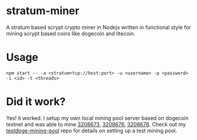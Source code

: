 # stratum-miner  
A stratum based scrypt crypto miner in Nodejs written in functional style for mining scrypt based coins like dogecoin and litecoin.  

# Usage  
`npm start -- -a <stratum+tcp://host:port> -u <username> -p <password> -i <id> -t <threads>`  

# Did it work?
Yes! it worked. I setup my own local mining pool server based on dogecoin testnet and was able to mine [3208673](https://sochain.com/block/DOGETEST/3208673), [3208676](https://sochain.com/block/DOGETEST/3208676), [3208678](https://sochain.com/block/DOGETEST/3208678). Check out my [testdoge-mining-pool](https://github.com/Vikasg7/testdoge-mining-pool) repo for details on setting up a test mining pool.